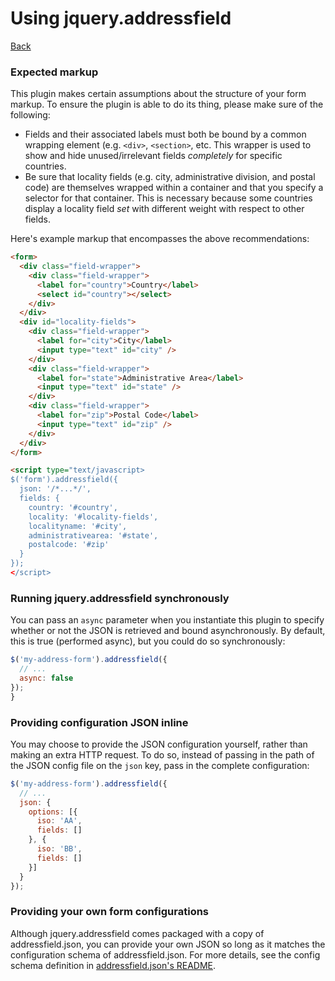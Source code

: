 # Using jquery.addressfield
[Back](../README.md)

### Expected markup

This plugin makes certain assumptions about the structure of your form markup.
To ensure the plugin is able to do its thing, please make sure of the following:

- Fields and their associated labels must both be bound by a common wrapping
  element (e.g. `<div>`, `<section>`, etc. This wrapper is used to show and hide
  unused/irrelevant fields _completely_ for specific countries.
- Be sure that locality fields (e.g. city, administrative division, and postal
  code) are themselves wrapped within a container and that you specify a
  selector for that container. This is necessary because some countries display
  a locality field _set_ with different weight with respect to other fields.

Here's example markup that encompasses the above recommendations:

```html
<form>
  <div class="field-wrapper">
    <div class="field-wrapper">
      <label for="country">Country</label>
      <select id="country"></select>
    </div>
  </div>
  <div id="locality-fields">
    <div class="field-wrapper">
      <label for="city">City</label>
      <input type="text" id="city" />
    </div>
    <div class="field-wrapper">
      <label for="state">Administrative Area</label>
      <input type="text" id="state" />
    </div>
    <div class="field-wrapper">
      <label for="zip">Postal Code</label>
      <input type="text" id="zip" />
    </div>
  </div>
</form>

<script type="text/javascript>
$('form').addressfield({
  json: '/*...*/',
  fields: {
    country: '#country',
    locality: '#locality-fields',
    localityname: '#city',
    administrativearea: '#state',
    postalcode: '#zip'
  }
});
</script>
```

### Running jquery.addressfield synchronously

You can pass an `async` parameter when you instantiate this plugin to specify
whether or not the JSON is retrieved and bound asynchronously. By default, this
is true (performed async), but you could do so synchronously:

```javascript
$('my-address-form').addressfield({
  // ...
  async: false
});
}
```

### Providing configuration JSON inline

You may choose to provide the JSON configuration yourself, rather than making an
extra HTTP request. To do so, instead of passing in the path of the JSON config
file on the `json` key, pass in the complete configuration:

```javascript
$('my-address-form').addressfield({
  // ...
  json: {
    options: [{
      iso: 'AA',
      fields: []
    }, {
      iso: 'BB',
      fields: []
    }]
  }
});
```

### Providing your own form configurations

Although jquery.addressfield comes packaged with a copy of addressfield.json,
you can provide your own JSON so long as it matches the configuration schema of
addressfield.json. For more details, see the config schema definition in
[addressfield.json's README](https://github.com/tableau-mkt/addressfield.json).
